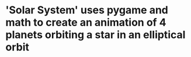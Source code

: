 # 'Solar System' uses pygame and math to create an animation of 4 planets orbiting a star in an elliptical orbit
